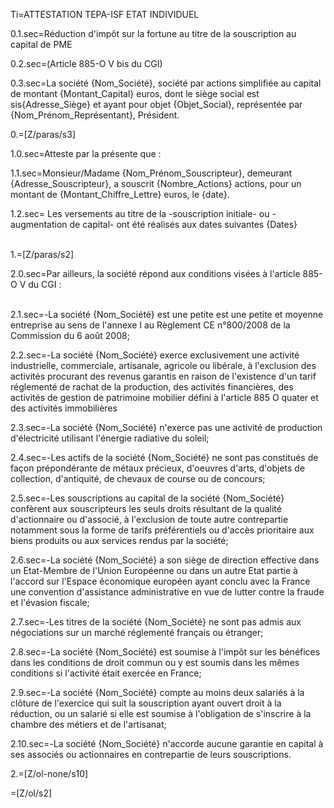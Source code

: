 Ti=ATTESTATION TEPA-ISF ETAT INDIVIDUEL 

0.1.sec=Réduction d'impôt sur la fortune au titre de la souscription au capital de PME 

0.2.sec=(Article 885-O V bis du CGI)

0.3.sec=La société {Nom_Société}, société par actions simplifiée au capital de montant {Montant_Capital} euros, dont le siège social est sis{Adresse_Siège} et ayant pour objet {Objet_Social}, représentée par {Nom_Prénom_Représentant}, Président. 

0.=[Z/paras/s3]

1.0.sec=Atteste par la présente que :

1.1.sec=Monsieur/Madame {Nom_Prénom_Souscripteur}, demeurant {Adresse_Souscripteur}, a souscrit {Nombre_Actions} actions, pour un montant de {Montant_Chiffre_Lettre} euros, le {date}.

1.2.sec= Les versements au titre de la -souscription initiale- ou -augmentation de capital- ont été réalisés aux dates suivantes {Dates}<br><br>

1.=[Z/paras/s2]

2.0.sec=Par ailleurs, la société répond aux conditions visées à l'article 885-O V du CGI :<br><br> 

2.1.sec=-La société {Nom_Société} est une petite est une petite et moyenne entreprise au sens de l'annexe I au Règlement CE n°800/2008 de la Commission du 6 août 2008; 

2.2.sec=-La société {Nom_Société} exerce exclusivement une activité industrielle, commerciale, artisanale, agricole ou libérale, à l'exclusion des activités procurant des revenus garantis en raison de l'existence d'un tarif réglementé de rachat de la production, des activités financières, des activités de gestion de patrimoine mobilier défini à l'article 885 O quater et des activités immobilières

2.3.sec=-La société {Nom_Société} n'exerce pas une activité de production d'électricité utilisant l'énergie radiative du soleil;

2.4.sec=-Les actifs de la société {Nom_Société} ne sont pas constitués de façon prépondérante de métaux précieux, d'oeuvres d'arts, d'objets de collection, d'antiquité, de chevaux de course ou de concours; 

2.5.sec=-Les souscriptions au capital de la société {Nom_Société} confèrent aux souscripteurs les seuls droits résultant de la qualité d'actionnaire ou d'associé, à l'exclusion de toute autre contrepartie notamment sous la forme de tarifs préférentiels ou d'accès prioritaire aux biens produits ou aux services rendus par la société;

2.6.sec=-La société {Nom_Société} a son siège de direction effective dans un Etat-Membre de l'Union Européenne ou dans un autre Etat partie à l'accord sur l'Espace économique européen ayant conclu avec la France une convention d'assistance administrative en vue de lutter contre la fraude et l'évasion fiscale;

2.7.sec=-Les titres de la société {Nom_Société} ne sont pas admis aux négociations sur un marché réglementé français ou étranger; 

2.8.sec=-La société {Nom_Société} est soumise à l'impôt sur les bénéfices dans les conditions de droit commun ou y est soumis dans les mêmes conditions si l'activité était exercée en France; 

2.9.sec=-La société {Nom_Société} compte au moins deux salariés à la clôture de l'exercice qui suit la souscription ayant ouvert droit à la réduction, ou un salarié si elle est soumise à l'obligation de s'inscrire à la chambre des métiers et de l'artisanat; 

2.10.sec=-La société {Nom_Société} n'accorde aucune garantie en capital à ses associés ou actionnaires en contrepartie de leurs souscriptions.

2.=[Z/ol-none/s10]

=[Z/ol/s2]  
